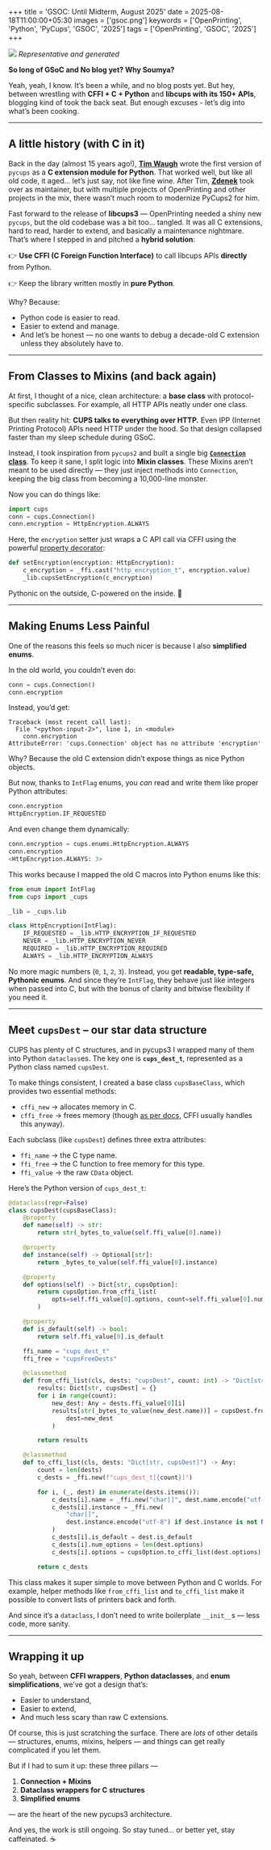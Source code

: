 +++
title = 'GSOC: Until Midterm, August 2025'
date = 2025-08-18T11:00:00+05:30
images = ['gsoc.png']
keywords = ['OpenPrinting', 'Python', 'PyCups', 'GSOC', '2025']
tags = ['OpenPrinting', 'GSOC', '2025']
+++

![](python-spewing-printers.png)
_Representative and generated_

**So long of GSoC and No blog yet? Why Soumya?**

Yeah, yeah, I know. It’s been a while, and no blog posts yet. But hey, between wrestling with **CFFI + C + Python** and **libcups with its 150+ APIs**, blogging kind of took the back seat. But enough excuses - let’s dig into what’s been cooking.

---

## A little history (with C in it)

Back in the day (almost 15 years ago!), [**Tim Waugh**](https://github.com/twaugh) wrote the first version of `pycups` as a **C extension module for Python**. That worked well, but like all old code, it aged... let’s just say, not like fine wine. After Tim, [**Zdenek**](https://github.com/zdohnal) took over as maintainer, but with multiple projects of OpenPrinting and other projects in the mix, there wasn’t much room to modernize PyCups2 for him.

Fast forward to the release of **libcups3** — OpenPrinting needed a shiny new `pycups`, but the old codebase was a bit too… tangled. It was all C extensions, hard to read, harder to extend, and basically a maintenance nightmare. That’s where I stepped in and pitched a **hybrid solution**:

👉 **Use CFFI (C Foreign Function Interface)** to call libcups APIs **directly** from Python.

👉 Keep the library written mostly in **pure Python**.

Why? Because:

* Python code is easier to read.
* Easier to extend and manage.
* And let’s be honest — no one wants to debug a decade-old C extension unless they absolutely have to.

---

## From Classes to Mixins (and back again)

At first, I thought of a nice, clean architecture: a **base class** with protocol-specific subclasses. For example, all HTTP APIs neatly under one class.

But then reality hit: **CUPS talks to everything over HTTP.** Even IPP (Internet Printing Protocol) APIs need HTTP under the hood. So that design collapsed faster than my sleep schedule during GSoC.

Instead, I took inspiration from `pycups2` and built a single big [**`Connection` class**](https://github.com/soumyaDghosh/pycups/blob/feat-refactor/cups/connection/__init__.py). To keep it sane, I split logic into **Mixin classes**. These Mixins aren’t meant to be used directly — they just inject methods into `Connection`, keeping the big class from becoming a 10,000-line monster.

Now you can do things like:

```python
import cups
conn = cups.Connection()
conn.encryption = HttpEncryption.ALWAYS
```

Here, the `encryption` setter just wraps a C API call via CFFI using the powerful [property decorator](https://www.linkedin.com/posts/soumyadghosh_why-i-fell-in-love-with-property-while-activity-7356164166472118275-ysfk?utm_source=share&utm_medium=member_desktop&rcm=ACoAAEb88BYBvz0xFt2Nk4WyZerJF0FdcaAdvog):

```python
def setEncryption(encryption: HttpEncryption):
    c_encryption = _ffi.cast("http_encryption_t", encryption.value)
    _lib.cupsSetEncryption(c_encryption)
```

Pythonic on the outside, C-powered on the inside. 🚀

---

## Making Enums Less Painful

One of the reasons this feels so much nicer is because I also **simplified enums**.

In the old world, you couldn’t even do:

```python
conn = cups.Connection()
conn.encryption
```

Instead, you’d get:

```
Traceback (most recent call last):
  File "<python-input-2>", line 1, in <module>
    conn.encryption
AttributeError: 'cups.Connection' object has no attribute 'encryption'
```

Why? Because the old C extension didn’t expose things as nice Python objects.

But now, thanks to `IntFlag` enums, you *can* read and write them like proper Python attributes:

```python
conn.encryption
HttpEncryption.IF_REQUESTED
```

And even change them dynamically:

```python
conn.encryption = cups.enums.HttpEncryption.ALWAYS
conn.encryption
<HttpEncryption.ALWAYS: 3>
```

This works because I mapped the old C macros into Python enums like this:

```python
from enum import IntFlag
from cups import _cups

_lib = _cups.lib

class HttpEncryption(IntFlag):
    IF_REQUESTED = _lib.HTTP_ENCRYPTION_IF_REQUESTED
    NEVER = _lib.HTTP_ENCRYPTION_NEVER
    REQUIRED = _lib.HTTP_ENCRYPTION_REQUIRED
    ALWAYS = _lib.HTTP_ENCRYPTION_ALWAYS
```

No more magic numbers (`0`, `1`, `2`, `3`). Instead, you get **readable, type-safe, Pythonic enums**. And since they’re `IntFlag`, they behave just like integers when passed into C, but with the bonus of clarity and bitwise flexibility if you need it.

---

## Meet `cupsDest` – our star data structure

CUPS has plenty of C structures, and in pycups3 I wrapped many of them into Python `dataclass`es. The key one is **`cups_dest_t`**, represented as a Python class named `cupsDest`.

To make things consistent, I created a base class `cupsBaseClass`, which provides two essential methods:

* `cffi_new` → allocates memory in C.
* `cffi_free` → frees memory (though [as per docs,](https://cffi.readthedocs.io/en/stable/using.html#working-with-pointers-structures-and-arrays) CFFI usually handles this anyway).

Each subclass (like `cupsDest`) defines three extra attributes:

* `ffi_name` → the C type name.
* `ffi_free` → the C function to free memory for this type.
* `ffi_value` → the raw `CData` object.

Here’s the Python version of `cups_dest_t`:

```python
@dataclass(repr=False)
class cupsDest(cupsBaseClass):
    @property
    def name(self) -> str:
        return str(_bytes_to_value(self.ffi_value[0].name))

    @property
    def instance(self) -> Optional[str]:
        return _bytes_to_value(self.ffi_value[0].instance)

    @property
    def options(self) -> Dict[str, cupsOption]:
        return cupsOption.from_cffi_list(
            opts=self.ffi_value[0].options, count=self.ffi_value[0].num_options
        )

    @property
    def is_default(self) -> bool:
        return self.ffi_value[0].is_default

    ffi_name = "cups_dest_t"
    ffi_free = "cupsFreeDests"

    @classmethod
    def from_cffi_list(cls, dests: "cupsDest", count: int) -> "Dict[str, cupsDest]":
        results: Dict[str, cupsDest] = {}
        for i in range(count):
            new_dest: Any = dests.ffi_value[0][i]
            results[str(_bytes_to_value(new_dest.name))] = cupsDest.from_cffi(
                dest=new_dest
            )

        return results

    @classmethod
    def to_cffi_list(cls, dests: "Dict[str, cupsDest]") -> Any:
        count = len(dests)
        c_dests = _ffi.new(f"cups_dest_t[{count}]")

        for i, (_, dest) in enumerate(dests.items()):
            c_dests[i].name = _ffi.new("char[]", dest.name.encode("utf-8"))
            c_dests[i].instance = _ffi.new(
                "char[]",
                dest.instance.encode("utf-8") if dest.instance is not None else b"",
            )
            c_dests[i].is_default = dest.is_default
            c_dests[i].num_options = len(dest.options)
            c_dests[i].options = cupsOption.to_cffi_list(dest.options)

        return c_dests
```

This class makes it super simple to move between Python and C worlds. For example, helper methods like `from_cffi_list` and `to_cffi_list` make it possible to convert lists of printers back and forth.

And since it’s a `dataclass`, I don’t need to write boilerplate `__init__`s — less code, more sanity.

---

## Wrapping it up

So yeah, between **CFFI wrappers**, **Python dataclasses**, and **enum simplifications**, we’ve got a design that’s:

* Easier to understand,
* Easier to extend,
* And much less scary than raw C extensions.

Of course, this is just scratching the surface. There are *lots* of other details — structures, enums, mixins, helpers — and things can get really complicated if you let them.

But if I had to sum it up: these three pillars —

1. **Connection + Mixins**
2. **Dataclass wrappers for C structures**
3. **Simplified enums**

— are the heart of the new pycups3 architecture.

And yes, the work is still ongoing. So stay tuned… or better yet, stay caffeinated. ☕
